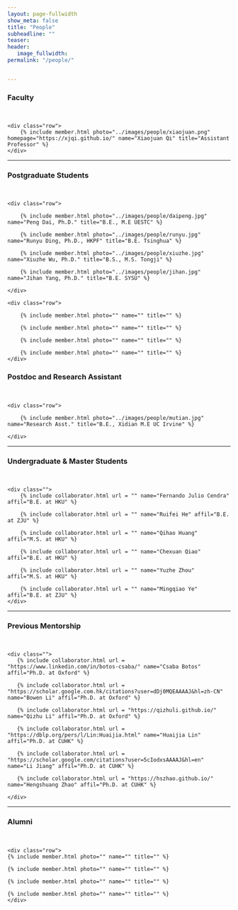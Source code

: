 ```yaml
---
layout: page-fullwidth
show_meta: false
title: "People"
subheadline: ""
teaser: 
header:
   image_fullwidth: 
permalink: "/people/"


---
```




<div class="row">
	<div class="row">
		<h3>Faculty</h3>
		<br/>
	</div>
	
	<div class="row">
		{% include member.html photo="../images/people/xiaojuan.png" homepage="https://xjqi.github.io/" name="Xiaojuan Qi" title="Assistant Professor" %}
	</div>


</div>

---

<div class="row">
	<div class="row">
		<h3 class="medium-12">Postgraduate Students</h3>
		<br/>
	</div>
	
	<div class="row">

		{% include member.html photo="../images/people/daipeng.jpg" name="Peng Dai, Ph.D." title="B.E., M.E UESTC" %}

		{% include member.html photo="../images/people/runyu.jpg" name="Runyu Ding, Ph.D., HKPF" title="B.E. Tsinghua" %}

		{% include member.html photo="../images/people/xiuzhe.jpg" name="Xiuzhe Wu, Ph.D." title="B.S., M.S. Tongji" %}

		{% include member.html photo="../images/people/jihan.jpg" name="Jihan Yang, Ph.D." title="B.E. SYSU" %}

	</div>

	<div class="row">
	
		{% include member.html photo="" name="" title="" %}

		{% include member.html photo="" name="" title="" %}

		{% include member.html photo="" name="" title="" %}

		{% include member.html photo="" name="" title="" %}
	</div>
	
</div>

<div class="row">
	<div class="row">
		<h3 class="medium-12">Postdoc and Research Assistant</h3>
		<br/>
	</div>
	
	<div class="row">

		{% include member.html photo="../images/people/mutian.jpg" name="Research Asst." title="B.E., Xidian M.E UC Irvine" %}

	</div>
	
</div>

---

<div class="row">
	<div class="row">
		<h3 class="medium-12">Undergraduate & Master Students</h3>
		<br/>
	</div>

	<div class="">
	    {% include collaborator.html url = "" name="Fernando Julio Cendra" affil="B.E. at HKU" %}

	    {% include collaborator.html url = "" name="Ruifei He" affil="B.E. at ZJU" %}

        {% include collaborator.html url = "" name="Qihao Huang" affil="M.S. at HKU" %}

		{% include collaborator.html url = "" name="Chexuan Qiao" affil="B.E. at HKU" %}

	    {% include collaborator.html url = "" name="Yuzhe Zhou" affil="M.S. at HKU" %}

	    {% include collaborator.html url = "" name="Mingqiao Ye" affil="B.E. at ZJU" %}
	</div>
</div>

---

<div class="row">
	<div class="row">
		<h3 class="medium-12"> Previous Mentorship</h3>
		<br/>
	</div>

	<div class="">
	   {% include collaborator.html url = "https://www.linkedin.com/in/botos-csaba/" name="Csaba Botos" affil="Ph.D. at Oxford" %}
    
       {% include collaborator.html url = "https://scholar.google.com.hk/citations?user=dDj0MQEAAAAJ&hl=zh-CN" name="Bowen Li" affil="Ph.D. at Oxford" %}

       {% include collaborator.html url = "https://qizhuli.github.io/" name="Qizhu Li" affil="Ph.D. at Oxford" %}

       {% include collaborator.html url = "https://dblp.org/pers/l/Lin:Huaijia.html" name="Huaijia Lin" affil="Ph.D. at CUHK" %}

       {% include collaborator.html url = "https://scholar.google.com/citations?user=5cIodxsAAAAJ&hl=en" name="Li Jiang" affil="Ph.D. at CUHK" %}

       {% include collaborator.html url = "https://hszhao.github.io/" name="Hengshuang Zhao" affil="Ph.D. at CUHK" %}

	</div>
</div>

---

<div class="row">
	<div class="row">
		<h3 class="medium-12">Alumni</h3>
		<br/>
	</div>

	<div class="row">
	{% include member.html photo="" name="" title="" %}

	{% include member.html photo="" name="" title="" %}

	{% include member.html photo="" name="" title="" %}

	{% include member.html photo="" name="" title="" %}
    </div>	
</div>
